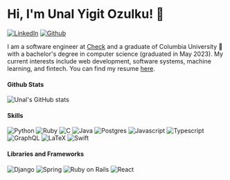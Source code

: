 # Hi, I'm Unal Yigit Ozulku! :wave:

[![LinkedIn](https://img.shields.io/badge/LinkedIn-0077B5?style=for-the-badge&logo=linkedin&logoColor=white)](https://www.linkedin.com/in/uyozulku/)
[![Github](https://img.shields.io/badge/GitHub-100000?style=for-the-badge&logo=github&logoColor=white)](https://github.com/uyozulku)

I am a software engineer at [Check](https://www.checkhq.com/) and a graduate of Columbia University 🦁 with a bachelor's degree in computer science (graduated in May 2023). My current interests include web development, software systems, machine learning, and fintech. You can find my resume [here](https://drive.google.com/file/d/1Okrk4oxWoxuJFnGeu-X2kcnPpAAdOA21/view?usp=sharing).

#### Github Stats
![Unal's GitHub stats](https://github-readme-stats.vercel.app/api?username=uyozulku&count_private=true&show_icons=true)

#### Skills
![Python](https://img.shields.io/badge/Python-FFD43B?style=for-the-badge&logo=python&logoColor=blue)
![Ruby](https://img.shields.io/badge/Ruby-CC342D?style=for-the-badge&logo=ruby&logoColor=white)
![C](https://img.shields.io/badge/C-00599C?style=for-the-badge&logo=c&logoColor=white)
![Java](https://img.shields.io/badge/Java-ED8B00?style=for-the-badge&logo=openjdk&logoColor=white)
![Postgres](https://img.shields.io/badge/postgres-%23316192.svg?style=for-the-badge&logo=postgresql&logoColor=white)
![Javascript](https://img.shields.io/badge/JavaScript-323330?style=for-the-badge&logo=javascript&logoColor=F7DF1E)
![Typescript](https://img.shields.io/badge/TypeScript-007ACC?style=for-the-badge&logo=typescript&logoColor=white)
![GraphQL](https://img.shields.io/badge/-GraphQL-E10098?style=for-the-badge&logo=graphql&logoColor=white)
![LaTeX](https://img.shields.io/badge/latex-%23008080.svg?style=for-the-badge&logo=latex&logoColor=white)
![Swift](https://img.shields.io/badge/Swift-FA7343?style=for-the-badge&logo=swift&logoColor=white)

#### Libraries and Frameworks
![Django](https://img.shields.io/badge/Django-092E20?style=for-the-badge&logo=django&logoColor=white)
![Spring](https://img.shields.io/badge/Spring-6DB33F?style=for-the-badge&logo=spring&logoColor=white)
![Ruby on Rails](https://img.shields.io/badge/Ruby_on_Rails-CC0000?style=for-the-badge&logo=ruby-on-rails&logoColor=white)
![React](https://img.shields.io/badge/React-20232A?style=for-the-badge&logo=react&logoColor=61DAFB)

